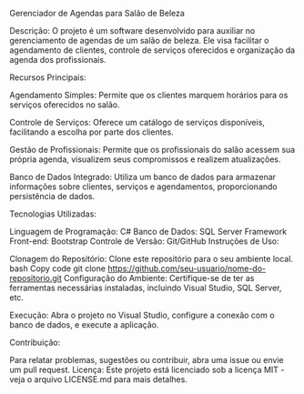 Gerenciador de Agendas para Salão de Beleza

Descrição:
O projeto é um software desenvolvido para auxiliar no gerenciamento de agendas de um salão de beleza. Ele visa facilitar o agendamento de clientes, controle de serviços oferecidos e organização da agenda dos profissionais.

Recursos Principais:

Agendamento Simples: Permite que os clientes marquem horários para os serviços oferecidos no salão.

Controle de Serviços: Oferece um catálogo de serviços disponíveis, facilitando a escolha por parte dos clientes.

Gestão de Profissionais: Permite que os profissionais do salão acessem sua própria agenda, visualizem seus compromissos e realizem atualizações.


Banco de Dados Integrado: Utiliza um banco de dados para armazenar informações sobre clientes, serviços e agendamentos, proporcionando persistência de dados.

Tecnologias Utilizadas:

Linguagem de Programação: C#
Banco de Dados: SQL Server
Framework Front-end: Bootstrap
Controle de Versão: Git/GitHub
Instruções de Uso:

Clonagem do Repositório: Clone este repositório para o seu ambiente local.
bash
Copy code
git clone https://github.com/seu-usuario/nome-do-repositorio.git
Configuração do Ambiente: Certifique-se de ter as ferramentas necessárias instaladas, incluindo Visual Studio, SQL Server, etc.

Execução: Abra o projeto no Visual Studio, configure a conexão com o banco de dados, e execute a aplicação.

Contribuição:

Para relatar problemas, sugestões ou contribuir, abra uma issue ou envie um pull request.
Licença:
Este projeto está licenciado sob a licença MIT - veja o arquivo LICENSE.md para mais detalhes.
